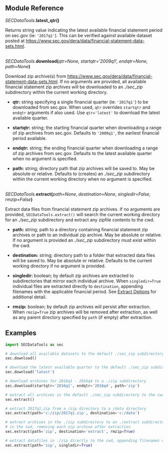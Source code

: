 ## Module Reference
 
*SECDataTools*.**latest_qtr()**

Returns string value indicating the latest available financial statement period on sec.gov (ie: `'2017q1'`). This can be verified against available dataset posted at https://www.sec.gov/dera/data/financial-statement-data-sets.html.
<br><br>

*SECDataTools*.**download(**_qtr=None, startqtr='2009q1', endqtr=None, path=None_**)**

Download zip archive(s) from https://www.sec.gov/dera/data/financial-statement-data-sets.html. If no arguments are provided, all available financial statement zip archives will be downloaded to an *./sec_zip* subdirectory within the current working directory.

- **qtr:** string specifying a single financial quarter (ie: `'2017q1'`) to be downloaded from sec.gov. When used, `qtr` overrides `startqtr` and `endqtr` arguments if also used. Use `qtr='latest'` to download the latest available quarter.


- **startqtr:** string; the starting financial quarter when downloading a range of zip archives from sec.gov. Defaults to `'2009q1'`, the earliest financial period available.


- **endqtr:** string; the ending financial quarter when downloading a range of zip archives from sec.gov. Defaults to the latest available quarter when no argument is specified.


- **path:** string; directory path that zip archives will be saved to. May be absolute or relative. Defaults to (creates) an *./sec_zip* subdirectory within the current working directory when no argument is specified.
<br><br>

*SECDataTools*.**extract(**_path=None, destination=None, singledir=False, rmzip=False_**)**

Extract data files from financial statement zip archives. If no arguments are provided, `SECDataTools.extract()` will search the current working directory for an *./sec_zip* subdirectory and extract any zipfile contents to the cwd.


- **path:** string; path to a directory containing financial statement zip archives or path to an individual zip archive. May be absolute or relative. If no argument is provided an *./sec_zip* subdirectory must exist within the cwd.


- **destination:** string; directory path to a folder that extracted data files will be saved to. May be absolute or relative. Defaults to the current working directory if no argument is provided.


- **singledir:** boolean; by default zip archives are extracted to subdirectories that mirror each individual archive. When `singledir=True` individual files are extracted directly to `destination`, appending filenames with the applicable financial period. See [Extract Options](extract_options.md) for additional detail.


- **rmzip:** boolean; by default zip archives will persist after extraction. When `rmzip=True` zip archives will be removed after extraction, as well as any parent directory specified by `path` (if empty) after extraction.


## Examples

``` python
import SECDataTools as sec

# download all available datasets to the default ./sec_zip subdirectory
sec.download()

# download the latest available quarter to the default ./sec_zip subdirectory
sec.download('latest')

# download archives for 2016q1 - 2016q4 to a ./zip subdirectory
sec.download(startqtr='2016q1', endqtr='2016q4', path='zip')

# extract all archives in the default ./sec_zip subdirectory to the cwd
sec.extract()

# extract 2017q1.zip from a /zip directory to a /data directory
sec.extract(path='c:/zip/2017q1.zip', destination='c:/data')

# extract archives in the ./zip subdirectory to an ./extract subdirectory
# in the cwd, removing each zip archive after extraction
sec.extract(path='zip', destination='extract', rmzip=True)

# extract datafiles in ./zip directly to the cwd, appending filenames with financial quarters
sec.extract(path='zip', singledir=True)

```

